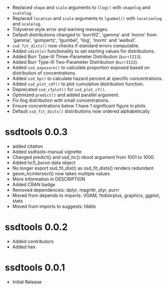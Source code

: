 - Replaced `shape` and `scale` arguments to `llog()` with `shapelog` and `scalelog`.
- Replaced `location` and `scale` arguments to `lgumbel()` with `locationlog` and `scalelog`.
- Tidyverse style error and warning messages.
- Default distributions changed to 'burrIII2', 'gamma' and 'lnorm' from
'gamma', 'gompertz', 'lgumbel', 'llog', 'lnorm' and 'weibull'.
- `ssd_fit_dists()` now checks if standard errors computable.
- Added `sdist(x)` functionality to set starting values for distributions.
- Added Burr Type-III Three-Parameter Distribution (`burrIII3`).
- Added Burr Type-III Two-Parameter Distribution (`burrIII2`).
- Added `ssd_exposure()` to calculate proportion exposed based on distribution of concentrations.
- Added `ssd_hp()` to calculate hazard percent at specific concentrations.
- Added `ssd_plot_cdf()` to plot cumulative distribution function.
- Deprecated `ssd_cfplot()` for `ssd_plot_cf()`.
- Optimized `predict()` and added parallel argument.
- Fix llog distribution with small concentrations.
- Ensure concentrations below 1 have 1 significant figure in plots
- Default `ssd_fit_dists()` distributions now ordered alphabetically

# ssdtools 0.0.3

- added citation
- Added ssdtools-manual vignette
- Changed predict() and ssd_hc() nboot argument from 1001 to 1000
- Added hc5_boron data object
- No longer export ssd_fit_dist() as ssd_fit_dists() renders redundant
- geom_hcintersect() now takes multiple values
- More information in DESCRIPTION
- Added CRAN badge
- Removed dependencies: dplyr, magrittr, plyr, purrr
- Moved from depends to imports: VGAM, fitdistrplus, graphics, ggplot, stats
- Moved from imports to suggests: tibble

# ssdtools 0.0.2

- Added contributors
- Added hex

# ssdtools 0.0.1

- Initial Release
